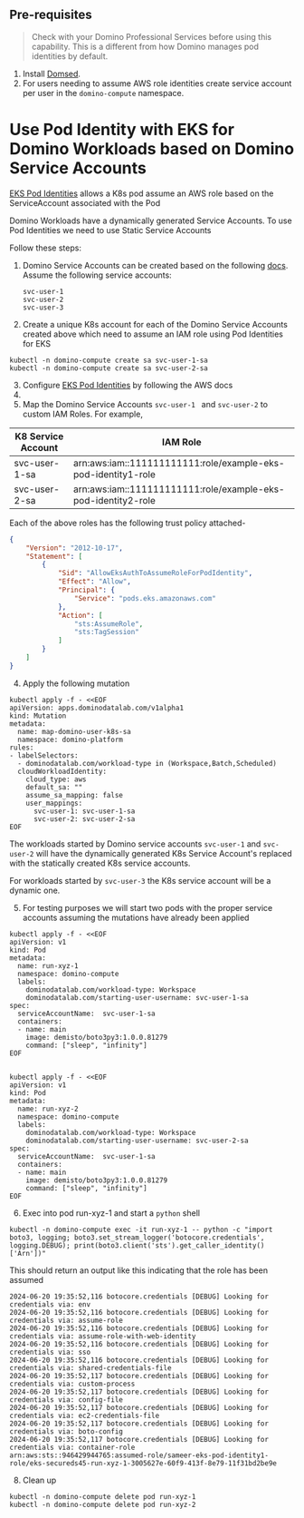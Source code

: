 ## Pre-requisites

> Check with your Domino Professional Services before using this capability. This is a different from how Domino manages
> pod identities by default. 

1. Install [Domsed](https://github.com/dominodatalab/domino-field-solutions-installations/tree/main/domsed#readme). 
2. For users needing to assume AWS role identities create service account per user in the `domino-compute` namespace. 
   

# Use Pod Identity with EKS for Domino Workloads based on Domino Service Accounts

[EKS Pod Identities](https://docs.aws.amazon.com/eks/latest/userguide/pod-identities.html) allows a K8s pod assume an AWS role based on the ServiceAccount associated with the Pod

Domino Workloads have a dynamically generated Service Accounts. To use Pod Identities we need to use Static Service Accounts

Follow these steps:

1. Domino Service Accounts can be created based on the following [docs](https://docs.dominodatalab.com/en/latest/admin_guide/6921e5/domino-service-accounts/). 
   Assume the following service accounts:
    ```commandline
    svc-user-1
    svc-user-2
    svc-user-3
    ```
2. Create a unique K8s account for each of the Domino Service Accounts created above which need to assume an IAM role using Pod Identities for EKS
```shell
kubectl -n domino-compute create sa svc-user-1-sa 
kubectl -n domino-compute create sa svc-user-2-sa
```

3. Configure [EKS Pod Identities](https://docs.aws.amazon.com/eks/latest/userguide/pod-identities.html) by following the AWS docs
4. 
5. Map the Domino Service Accounts `svc-user-1 ` and `svc-user-2` to custom IAM Roles. For example, 

| K8 Service Account | IAM Role                                                      |
|--------------------|---------------------------------------------------------------|
| svc-user-1-sa      | arn:aws:iam::111111111111:role/example-eks-pod-identity1-role |
| svc-user-2-sa      | arn:aws:iam::111111111111:role/example-eks-pod-identity2-role |

Each of the above roles has the following trust policy attached-
```json
{
    "Version": "2012-10-17",
    "Statement": [
        {
            "Sid": "AllowEksAuthToAssumeRoleForPodIdentity",
            "Effect": "Allow",
            "Principal": {
                "Service": "pods.eks.amazonaws.com"
            },
            "Action": [
                "sts:AssumeRole",
                "sts:TagSession"
            ]
        }
    ]
}
```
4. Apply the following mutation 

```shell
kubectl apply -f - <<EOF
apiVersion: apps.dominodatalab.com/v1alpha1
kind: Mutation
metadata:
  name: map-domino-user-k8s-sa
  namespace: domino-platform
rules:
- labelSelectors:
  - dominodatalab.com/workload-type in (Workspace,Batch,Scheduled)
  cloudWorkloadIdentity:
    cloud_type: aws
    default_sa: ""
    assume_sa_mapping: false
    user_mappings:
      svc-user-1: svc-user-1-sa
      svc-user-2: svc-user-2-sa
EOF
```

The workloads started by Domino service accounts `svc-user-1` and `svc-user-2` will have 
the dynamically generated K8s Service Account's replaced with the statically created K8s service accounts.

For workloads started by `svc-user-3` the K8s service account will be a dynamic one.


5. For testing purposes we will start two pods with the proper service accounts assuming the mutations have already been applied

```shell
kubectl apply -f - <<EOF
apiVersion: v1
kind: Pod
metadata:
  name: run-xyz-1
  namespace: domino-compute  
  labels:
    dominodatalab.com/workload-type: Workspace
    dominodatalab.com/starting-user-username: svc-user-1-sa
spec:
  serviceAccountName:  svc-user-1-sa
  containers:
  - name: main
    image: demisto/boto3py3:1.0.0.81279
    command: ["sleep", "infinity"]
EOF


kubectl apply -f - <<EOF
apiVersion: v1
kind: Pod
metadata:
  name: run-xyz-2
  namespace: domino-compute  
  labels:
    dominodatalab.com/workload-type: Workspace
    dominodatalab.com/starting-user-username: svc-user-2-sa
spec:
  serviceAccountName:  svc-user-1-sa
  containers:
  - name: main
    image: demisto/boto3py3:1.0.0.81279
    command: ["sleep", "infinity"]
EOF
```
6. Exec into pod run-xyz-1 and start a `python` shell

```shell
kubectl -n domino-compute exec -it run-xyz-1 -- python -c "import boto3, logging; boto3.set_stream_logger('botocore.credentials', logging.DEBUG); print(boto3.client('sts').get_caller_identity()['Arn'])"
```

This should return an output like this indicating that the role has been assumed
```text
2024-06-20 19:35:52,116 botocore.credentials [DEBUG] Looking for credentials via: env
2024-06-20 19:35:52,116 botocore.credentials [DEBUG] Looking for credentials via: assume-role
2024-06-20 19:35:52,116 botocore.credentials [DEBUG] Looking for credentials via: assume-role-with-web-identity
2024-06-20 19:35:52,116 botocore.credentials [DEBUG] Looking for credentials via: sso
2024-06-20 19:35:52,116 botocore.credentials [DEBUG] Looking for credentials via: shared-credentials-file
2024-06-20 19:35:52,117 botocore.credentials [DEBUG] Looking for credentials via: custom-process
2024-06-20 19:35:52,117 botocore.credentials [DEBUG] Looking for credentials via: config-file
2024-06-20 19:35:52,117 botocore.credentials [DEBUG] Looking for credentials via: ec2-credentials-file
2024-06-20 19:35:52,117 botocore.credentials [DEBUG] Looking for credentials via: boto-config
2024-06-20 19:35:52,117 botocore.credentials [DEBUG] Looking for credentials via: container-role
arn:aws:sts::946429944765:assumed-role/sameer-eks-pod-identity1-role/eks-secureds45-run-xyz-1-3005627e-60f9-413f-8e79-11f31bd2be9e
```


8. Clean up
```shell
kubectl -n domino-compute delete pod run-xyz-1
kubectl -n domino-compute delete pod run-xyz-2
```



